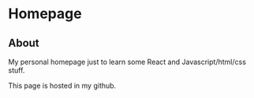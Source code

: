 # Homepage

## About

My personal homepage just to learn some React and Javascript/html/css stuff.

This page is hosted in my github.

